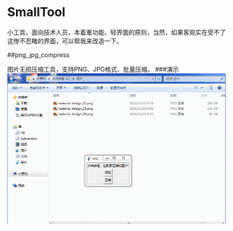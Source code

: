 # SmallTool
小工具，面向技术人员，本着重功能、轻界面的原则，当然，如果客观实在受不了这惨不忍睹的界面，可以帮我来改造一下。

##png\_jpg_compress

图片无损压缩工具，支持PNG、JPG格式、批量压缩。
###演示
![Image](ScreenShot/png&jpgcompress.gif)
